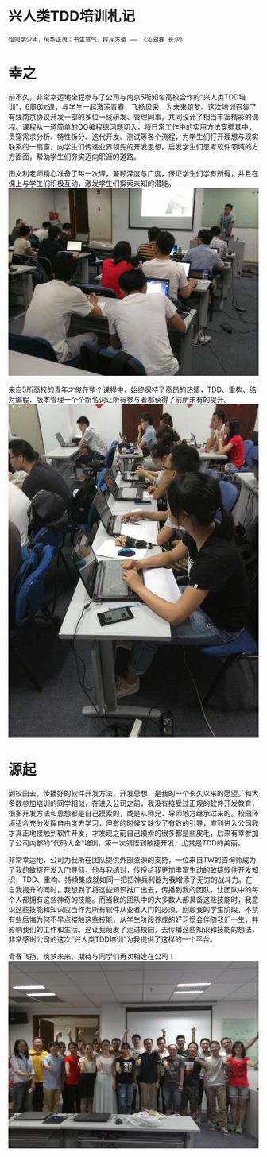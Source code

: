 兴人类TDD培训札记
=================

```
恰同学少年，风华正茂；书生意气，挥斥方遒 —— 《沁园春 长沙》
```
# 幸之
前不久，非常幸运地全程参与了公司与南京5所知名高校合作的“兴人类TDD培训”，6周6次课，与学生一起激荡青春，飞扬风采，为未来筑梦。这次培训召集了有线南京协议开发一部的多位一线研发、管理同事，共同设计了相当丰富精彩的课程。课程从一道简单的OO编程练习题切入，将日常工作中的实用方法穿插其中，贯穿需求分析、特性拆分、迭代开发、测试等各个流程，为学生们打开理想与现实联系的一扇窗，向学生们传递业界领先的开发思想，启发学生们思考软件领域的方方面面，帮助学生们夯实迈向职涯的道路。

田文利老师精心准备了每一次课，兼顾深度与广度，保证学生们学有所得，并且在课上与学生们积极互动，激发学生们探索未知的潜能。
![img=onclass](https://github.com/hxfirefox/blog/blob/master/team/res/1614314764.jpg)

来自5所高校的青年才俊在整个课程中，始终保持了高昂的热情，TDD、重构、结对编程、版本管理一个个新名词让所有参与者都获得了前所未有的提升。
![img=study](https://github.com/hxfirefox/blog/blob/master/team/res/1760258351.jpg)

# 源起
到校园去，传播好的软件开发方法，开发思想，是我的一个长久以来的愿望。和大多数参加培训的同学相似，在进入公司之前，我没有接受过正规的软件开发教育，很多开发方法和思想都是自己摸索的，或是从师兄、导师地方继承过来的。校园环境适合充分发挥自由度去学习，但有的时候又缺少了有效的引导，直到进入公司我才真正地接触到软件开发，才发现之前自己摸索的很多都是些皮毛，后来有幸参加了公司内部的“代码大全”培训，第一次领悟到敏捷开发，尤其是TDD的美丽。

非常幸运地，公司为我所在团队提供外部资源的支持，一位来自TW的咨询师成为了我的敏捷开发入门导师，他与我结对，传授给我更加丰富生动的敏捷软件开发知识，TDD、重构、持续集成就如同一把把神兵利器为我增添了无穷的战斗力。在自我提升的同时，我想到了将这些知识推广出去，传播到我的团队，让团队中的每个人都拥有这些神奇的技能。而当我的团队中的大多数人都具备这些技能时，我意识这些技能和知识应当作为所有软件从业者入门的必须，回顾我的学生阶段，不禁有些后悔为何不早点接触这些技能，从学生阶段养成的好习惯会伴随我们一生，并影响我们的工作和生活。这让我萌发了走进校园，去传播这些知识和技能的想法，非常感谢公司的这次“兴人类TDD培训”为我提供了这样的一个平台。

青春飞扬，筑梦未来，期待与同学们再次相逢在公司！
![img=all](https://github.com/hxfirefox/blog/blob/master/team/res/416489934.jpg)
